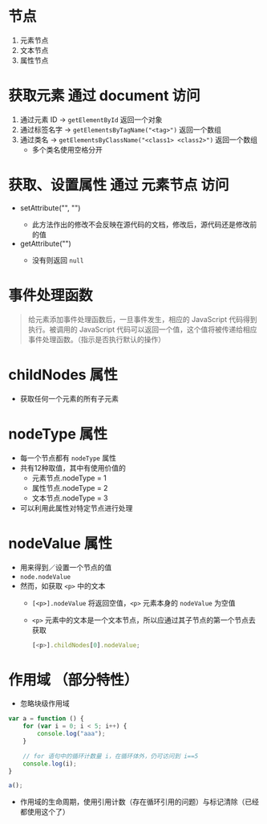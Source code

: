 # 节点
1. 元素节点
2. 文本节点
3. 属性节点

# 获取元素 通过 document 访问
1. 通过元素 ID -> `getElementById` 返回一个对象
2. 通过标签名字 -> `getElementsByTagName("<tag>")` 返回一个数组
3. 通过类名 -> `getElementsByClassName("<class1> <class2>")` 返回一个数组
	- 多个类名使用空格分开

# 获取、设置属性 通过 元素节点 访问
- setAttribute("<attribute>", "<value>")
	- 此方法作出的修改不会反映在源代码的文档，修改后，源代码还是修改前的值
- getAttribute("<attribute>")
	- 没有则返回 `null`

# 事件处理函数

> 给元素添加事件处理函数后，一旦事件发生，相应的 JavaScript 代码得到执行。被调用的 JavaScript 代码可以返回一个值，这个值将被传递给相应事件处理函数。（指示是否执行默认的操作）

# childNodes 属性
- 获取任何一个元素的所有子元素

# nodeType 属性 
- 每一个节点都有 `nodeType` 属性
- 共有12种取值，其中有使用价值的
	- 元素节点.nodeType = 1
	- 属性节点.nodeType = 2
	- 文本节点.nodeType = 3
- 可以利用此属性对特定节点进行处理

# nodeValue 属性 
- 用来得到／设置一个节点的值
- `node.nodeValue`
- 然而，如获取 `<p>` 中的文本
	- `[<p>].nodeValue` 将返回空值，`<p>` 元素本身的 `nodeValue` 为空值
	- `<p>` 元素中的文本是一个文本节点，所以应通过其子节点的第一个节点去获取

		```js
		[<p>].childNodes[0].nodeValue;
		```


# 作用域 （部分特性）
- 忽略块级作用域

```js
var a = function () {
	for (var i = 0; i < 5; i++) {
		console.log("aaa");
	}
	
	// for 语句中的循环计数量 i，在循环体外，仍可访问到 i==5
	console.log(i);
}

a();
```

- 作用域的生命周期，使用引用计数（存在循环引用的问题）与标记清除（已经都使用这个了）

